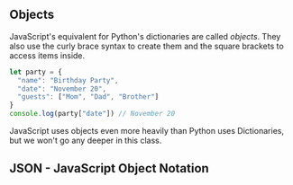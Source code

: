 ## Objects

JavaScript's equivalent for Python's dictionaries are called _objects_. They also use the curly brace syntax to create them and the square brackets to access items inside.

```js
let party = {
  "name": "Birthday Party",
  "date": "November 20",
  "guests": ["Mom", "Dad", "Brother"]
}
console.log(party["date"]) // November 20
```

JavaScript uses objects even more heavily than Python uses Dictionaries, but we won't go any deeper in this class.

## JSON - JavaScript Object Notation